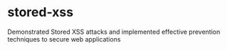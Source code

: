 # stored-xss
Demonstrated Stored XSS attacks and implemented effective prevention techniques to secure web applications
